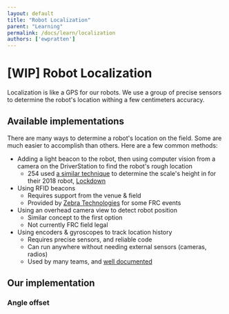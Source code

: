 ```yaml
---
layout: default
title: "Robot Localization"
parent: "Learning"
permalink: /docs/learn/localization
authors: ['ewpratten']
---
```


# [WIP] Robot Localization
Localization is like a GPS for our robots. We use a group of precise sensors to determine the robot's location withing a few centimeters accuracy. 

## Available implementations
There are many ways to determine a robot's location on the field. Some are much easier to accomplish than others. Here are a few common methods:

 - Adding a light beacon to the robot, then using computer vision from a camera on the DriverStation to find the robot's rough location
   - 254 used [a similar technique](https://github.com/Team254/FRC-2018-Public/blob/2c06c1ea5c81b6ed970fa8bc2611f69467a08075/dash/CheesyVision2.py#L73-L208) to determine the scale's height in for their 2018 robot, [Lockdown](https://www.team254.com/first/2018/)
 - Using RFID beacons
   - Requires support from the venue & field
   - Provided by [Zebra Technologies](http://indianaroboticsinvitational.org/zebra-technologies/) for some FRC events
 - Using an overhead camera view to detect robot position
   - Similar concept to the first option
   - Not currently FRC field legal
 - Using encoders & gyroscopes to track location history
   - Requires precise sensors, and reliable code
   - Can run anywhere without needing external sensors (cameras, radios)
   - Used by many teams, and [well documented](https://web.wpi.edu/Pubs/E-project/Available/E-project-042418-200712/unrestricted/final_report.pdf)

## Our implementation


### Angle offset